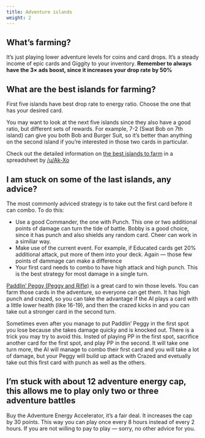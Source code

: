```yaml
---
title: Adventure islands
weight: 2
---
```


## What’s farming?

It’s just playing lower adventure levels for coins and card drops. It’s a steady income of epic cards and Giggity to your inventory. **Remember to always have the 3× ads boost, since it increases your drop rate by 50%**

## What are the best islands for farming?

First five islands have best drop rate to energy ratio. Choose the one that has your desired card. 

You may want to look at the next five islands since they also have a good ratio, but different sets of rewards. For example, 7-2 (Swat Bob on 7th island) can give you both Bob and Burger Suit, so it’s better than anything on the second island if you’re interested in those two cards in particular.

Check out the detailed information on [the best islands to farm](https://docs.google.com/spreadsheets/d/1KWnow60A8EAqeBsLHQVlfXbZvP83LzEOOuxTwW-QYAk/pubhtml) in a spreadsheet by [/u/Ak-Xo](https://www.reddit.com/u/Ak-Xo)

## I am stuck on some of the last islands, any advice?

The most commonly adviced strategy is to take out the first card before it can combo. To do this:

 * Use a good Commander, the one with Punch. This one or two additional points of damage can turn the tide of battle. Bobby is a good choice, since it has punch and also shields any random card. Cheer can work in a similiar way.
 * Make use of the current event. For example, if Educated cards get 20% additional attack, put more of them into your deck. Again — those few points of dammage can make a difference
 * Your first card needs to combo to have high attack and high punch. This is the best strategy for most damage in a single turn. 
 
[Paddlin’ Peggy (Peggy and Rifle)](/recipes?paddlin-peggy) is a great card to win those levels. You can farm those cards in the adventure, so everyone can get them. It has high punch and crazed, so you can take the advantage if the AI plays a card with a little lower health (like 16-19), and then the crazed kicks in and you can take out a stronger card in the second turn.

Sometimes even after you manage to put Paddlin’ Peggy in the first spot you lose because she takes damage quicky and is knocked out. There is a trick you may try to avoid this. Insted of playing PP in the first spot, sacrifice another card for the first spot, and play PP in the second. It will take one turn more, the AI will manage to combo their first card and you will take a lot of damage, but your Peggy will build up attack with Crazed and evetually take out this first card with punch as well as the others.

## I’m stuck with about 12 adventure energy cap, this allows me to play only two or three adventure battles

Buy the Adventure Energy Accelerator, it’s a fair deal. It increases the cap by 30 points. This way you can play once every 8 hours instead of every 2 hours. If you are not willing to pay to play — sorry, no other advice for you.
